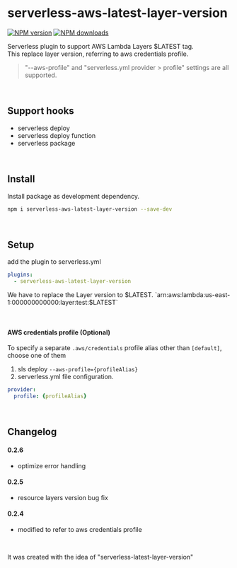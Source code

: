 # serverless-aws-latest-layer-version

[![NPM version](https://img.shields.io/npm/v/serverless-aws-latest-layer-version.svg)](https://www.npmjs.com/package/serverless-aws-latest-layer-version)
[![NPM downloads](https://img.shields.io/npm/dm/serverless-aws-latest-layer-version.svg)](https://www.npmjs.com/package/serverless-aws-latest-layer-version)

Serverless plugin to support AWS Lambda Layers $LATEST tag.   
This replace layer version, referring to aws credentials profile.      
> "--aws-profile" and "serverless.yml provider > profile" settings are all supported.

&nbsp;

## Support hooks
- serverless deploy
- serverless deploy function
- serverless package

&nbsp;

## Install

Install package as development dependency.

```bash
npm i serverless-aws-latest-layer-version --save-dev
```

&nbsp;

## Setup
add the plugin to serverless.yml

```yaml
plugins:
  - serverless-aws-latest-layer-version
```

We have to replace the Layer version to $LATEST.   
`arn:aws:lambda:us-east-1:000000000000:layer:test:$LATEST`

&nbsp;

#### AWS credentials profile (Optional)
To specify a separate `.aws/credentials` profile alias other than `[default]`, choose one of them   
1. sls deploy `--aws-profile={profileAlias}`  
2. serverless.yml file configuration. 
```yaml
provider:
  profile: {profileAlias}
```

&nbsp;

## Changelog

#### 0.2.6
- optimize error handling

#### 0.2.5
- resource layers version bug fix

#### 0.2.4
- modified to refer to aws credentials profile

&nbsp;
&nbsp;
&nbsp;

It was created with the idea of "serverless-latest-layer-version"   
